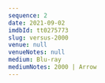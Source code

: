```yaml
---
sequence: 2
date: 2021-09-02
imdbId: tt0275773
slug: versus-2000
venue: null
venueNotes: null
medium: Blu-ray
mediumNotes: 2000 | Arrow
---
```


